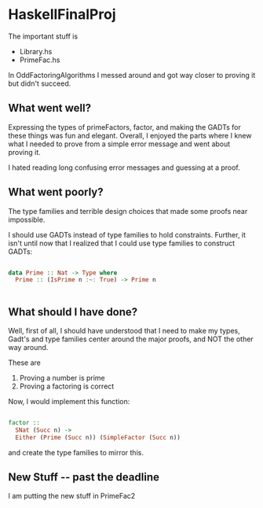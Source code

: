 # HaskellFinalProj

The important stuff is 
- Library.hs
- PrimeFac.hs

In OddFactoringAlgorithms I messed around and got way closer
to proving it but didn't succeed. 

## What went well?

Expressing the types of primeFactors, factor, and 
making the GADTs for these things was fun and elegant.
Overall, I enjoyed the parts where I knew what I needed to prove
from a simple error message and went about proving it.

I hated reading long confusing error messages and guessing at a 
proof.


## What went poorly?

The type families and terrible design choices
that made some proofs near impossible.

I should use GADTs instead of type families to hold
constraints. Further, it isn't until now that I realized that
I could use type families to construct 
GADTs:

```haskell

data Prime :: Nat -> Type where
  Prime :: (IsPrime n :~: True) -> Prime n
    
 ```

## What should I have done?



Well, first of all, I should have understood that I need to
make my types, Gadt's and type families center around the 
major proofs, and NOT the other way around.

These are

1) Proving a number is prime
2) Proving a factoring is correct

Now, I would implement this function:

```haskell

factor :: 
  SNat (Succ n) -> 
  Either (Prime (Succ n)) (SimpleFactor (Succ n))

```
and create the type families to mirror this.



## New Stuff -- past the deadline

I am putting the new stuff in PrimeFac2





